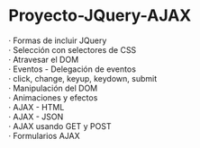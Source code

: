 # Proyecto-JQuery-AJAX

· Formas de incluir JQuery <br>
· Selección con selectores de CSS <br>
· Atravesar el DOM <br>
· Eventos - Delegación de eventos <br>
· click, change, keyup, keydown, submit <br>
· Manipulación del DOM <br>
· Animaciones y efectos <br>
· AJAX - HTML <br>
· AJAX - JSON <br>
· AJAX usando GET y POST <br>
· Formularios AJAX <br>
